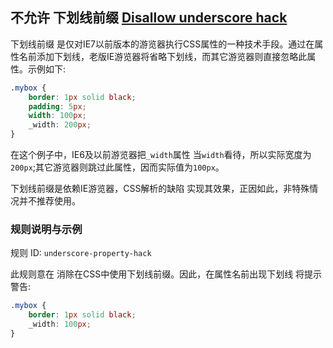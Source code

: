 ## 不允许 下划线前缀 [Disallow underscore hack](https://github.com/CSSLint/csslint/wiki/Disallow-underscore-hack)

下划线前缀 是仅对IE7以前版本的游览器执行CSS属性的一种技术手段。通过在属性名前添加下划线，老版IE游览器将省略下划线，而其它游览器则直接忽略此属性。示例如下:

```css
.mybox {
    border: 1px solid black;
    padding: 5px;
    width: 100px;
    _width: 200px;
}
```

在这个例子中，IE6及以前游览器把`_width`属性 当`width`看待，所以实际宽度为`200px`;其它游览器则跳过此属性，因而实际值为`100px`。

下划线前缀是依赖IE游览器，CSS解析的缺陷 实现其效果，正因如此，非特殊情况并不推荐使用。

### 规则说明与示例

规则 ID: `underscore-property-hack`

此规则意在 消除在CSS中使用下划线前缀。因此，在属性名前出现下划线 将提示警告:

```css
.mybox {
    border: 1px solid black;
    _width: 100px;
}
```

